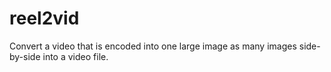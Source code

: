 # reel2vid

Convert a video that is encoded into one large image as many images side-by-side into a video file.
